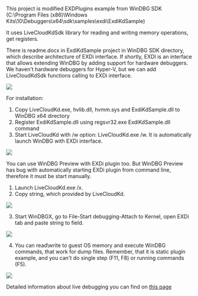 This project is modified EXDPlugins example from WinDBG SDK
(C:\Program Files (x86)\Windows Kits\10\Debuggers\x64\sdk\samples\exdi\ExdiKdSample)

It uses LiveCloudKdSdk library for reading and writing memory operations, get registers.

There is readme.docx in ExdiKdSample project in WinDBG SDK directory, which describe architecture of EXDi interface. If shortly,
EXDI is an interface that allows extending WinDBG by adding support for hardware debuggers. We haven't hardware debuggers for Hyper-V, but we can add LiveCloudKdSdk functions calling to EXDi interface.

![](./images/EXDi.png)

For installation: 

1. Copy LiveCloudKd.exe, hvlib.dll, hvmm.sys and ExdiKdSample.dll to WinDBG x64 directory
2. Register ExdiKdSample.dll using regsvr32.exe ExdiKdSample.dll command
3. Start LiveCloudKd with /w option: LiveCloudKd.exe /w. It is automatically launch WinDBG with EXDi interface.

![](./images/EXDi2.png)

You can use WinDBG Preview with EXDi plugin too. But WinDBG Preview has bug with automatically starting EXDi plugin from command line, therefore it must be start manually.

1. Launch LiveCloudKd.exe /x.
2. Copy string, which provided by LiveCloudKd. 

![](./images/EXDi3.png)

3. Start WinDBGX, go to File-Start debugging-Attach to Kernel, open EXDi tab and paste string to field.

![](./images/EXDi4.png)

4. You can read\write to guest OS memory and execute WinDBG commands, that work for dump files. Remember, that it is static plugin example, and you can't do single step (F11, F8) or running commands (F5).

![](./images/EXDi5.png)

Detailed information about live debugging you can find on [this page](LiveDebugging.md)

